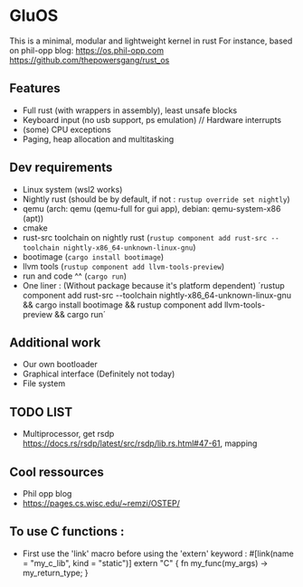 # GluOS

This is a minimal, modular and lightweight kernel in rust
For instance, based on phil-opp blog: <https://os.phil-opp.com>
https://github.com/thepowersgang/rust_os

## Features

- Full rust (with wrappers in assembly), least unsafe blocks
- Keyboard input (no usb support, ps emulation) // Hardware interrupts
- (some) CPU exceptions
- Paging, heap allocation and multitasking

## Dev requirements

- Linux system (wsl2 works)
- Nightly rust (should be by default, if not : `rustup override set nightly`)
- qemu (arch: qemu (qemu-full for gui app), debian: qemu-system-x86 (apt))
- cmake
- rust-src toolchain on nightly rust (`rustup component add rust-src --toolchain nightly-x86_64-unknown-linux-gnu`)
- bootimage (`cargo install bootimage`)
- llvm tools (`rustup component add llvm-tools-preview`)
- run and code ^^ (`cargo run`)
- One liner : (Without package because it's platform dependent)
´rustup component add rust-src --toolchain nightly-x86_64-unknown-linux-gnu && cargo install bootimage && rustup component add llvm-tools-preview && cargo run´

## Additional work

- Our own bootloader
- Graphical interface (Definitely not today)
- File system

## TODO LIST
- Multiprocessor, get rsdp https://docs.rs/rsdp/latest/src/rsdp/lib.rs.html#47-61, mapping

## Cool ressources
- Phil opp blog
- https://pages.cs.wisc.edu/~remzi/OSTEP/

## To use C functions :
- First use the 'link' macro before using the 'extern' keyword :
#[link(name = "my_c_lib", kind = "static")]
extern "C"
{
    fn my_func(my_args) -> my_return_type; 
}